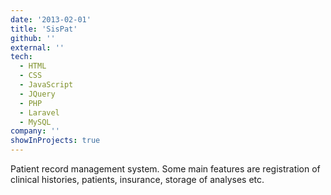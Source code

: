 ```yaml
---
date: '2013-02-01'
title: 'SisPat'
github: ''
external: ''
tech:
  - HTML
  - CSS
  - JavaScript
  - JQuery
  - PHP
  - Laravel
  - MySQL
company: ''
showInProjects: true
---
```


Patient record management system. Some main features are registration of clinical histories, patients, insurance, storage of analyses etc.
